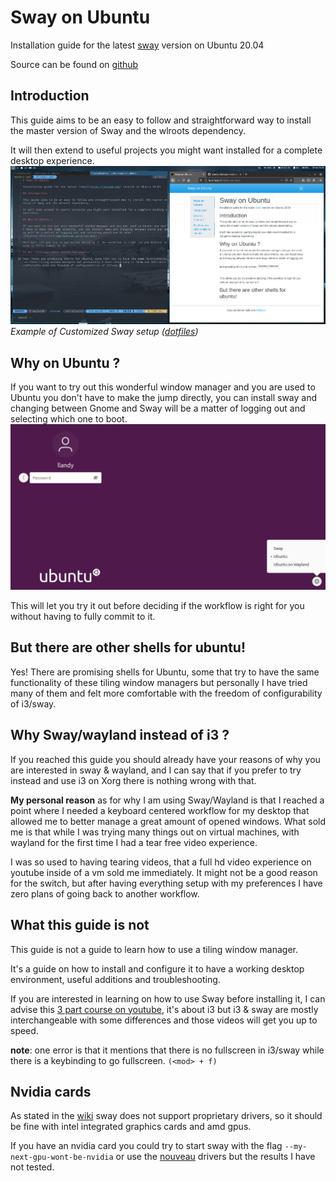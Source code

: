 # Sway on Ubuntu

Installation guide for the latest [sway](https://swaywm.org) version on Ubuntu 20.04

Source can be found on [github](https://github.com/Llandy3d/sway-on-ubuntu)

## Introduction

This guide aims to be an easy to follow and straightforward way to install the master version of Sway and the wlroots dependency.

It will then extend to useful projects you might want installed for a complete desktop experience.
[![Example Sway Setup](img/example-working-on-docs.png)](img/example-working-on-docs.png)
*Example of Customized Sway setup ([dotfiles](https://github.com/Llandy3d/dotfiles))*

## Why on Ubuntu ?

If you want to try out this wonderful window manager and you are used to Ubuntu you don't have to make the jump directly, you can install sway and changing between Gnome and Sway will be a matter of logging out and selecting which one to boot. 
![Desktop Selector](img/desktop-selector.png)

This will let you try it out before deciding if the workflow is right for you without having to fully commit to it.

## But there are other shells for ubuntu!

Yes! There are promising shells for Ubuntu, some that try to have the same functionality of these tiling window managers but personally I have tried many of them and felt more comfortable with the freedom of configurability of i3/sway.

## Why Sway/wayland instead of i3 ?

If you reached this guide you should already have your reasons of why you are interested in sway & wayland, and I can say that if you prefer to try instead and use i3 on Xorg there is nothing wrong with that.

**My personal reason** as for why I am using Sway/Wayland is that I reached a point where I needed a keyboard centered workflow for my desktop that allowed me to better manage a great amount of opened windows. What sold me is that while I was trying many things out on virtual machines, with wayland for the first time I had a tear free video experience.

I was so used to having tearing videos, that a full hd video experience on youtube inside of a vm sold me immediately. It might not be a good reason for the switch, but after having everything setup with my preferences I have zero plans of going back to another workflow.

## What this guide is not

This guide is not a guide to learn how to use a tiling window manager.

It's a guide on how to install and configure it to have a working desktop environment, useful additions and troubleshooting.

If you are interested in learning on how to use Sway before installing it, I can advise this [3 part course on youtube](https://www.youtube.com/watch?v=j1I63wGcvU4), it's about i3 but i3 & sway are mostly interchangeable with some differences and those videos will get you up to speed. 

**note**: one error is that it mentions that there is no fullscreen in i3/sway while there is a keybinding to go fullscreen. `(<mod> + f)`

## Nvidia cards

As stated in the [wiki](https://github.com/swaywm/sway/wiki) sway does not support proprietary drivers, so it should be fine with intel integrated graphics cards and amd gpus.

If you have an nvidia card you could try to start sway with the flag `--my-next-gpu-wont-be-nvidia` or use the [nouveau](https://nouveau.freedesktop.org/) drivers but the results I have not tested.
